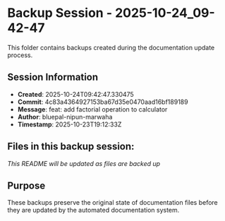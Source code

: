 # Backup Session - 2025-10-24_09-42-47

This folder contains backups created during the documentation update process.

## Session Information
- **Created**: 2025-10-24T09:42:47.330475
- **Commit**: 4c83a4364927153ba67d35e0470aad16bf189189
- **Message**: feat: add factorial operation to calculator
- **Author**: bluepal-nipun-marwaha
- **Timestamp**: 2025-10-23T19:12:33Z

## Files in this backup session:
*This README will be updated as files are backed up*

## Purpose
These backups preserve the original state of documentation files before they are updated by the automated documentation system.
